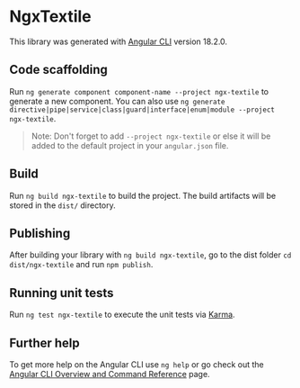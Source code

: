 # NgxTextile

This library was generated with [Angular CLI](https://github.com/angular/angular-cli) version 18.2.0.

## Code scaffolding

Run `ng generate component component-name --project ngx-textile` to generate a new component. You can also use `ng generate directive|pipe|service|class|guard|interface|enum|module --project ngx-textile`.
> Note: Don't forget to add `--project ngx-textile` or else it will be added to the default project in your `angular.json` file. 

## Build

Run `ng build ngx-textile` to build the project. The build artifacts will be stored in the `dist/` directory.

## Publishing

After building your library with `ng build ngx-textile`, go to the dist folder `cd dist/ngx-textile` and run `npm publish`.

## Running unit tests

Run `ng test ngx-textile` to execute the unit tests via [Karma](https://karma-runner.github.io).

## Further help

To get more help on the Angular CLI use `ng help` or go check out the [Angular CLI Overview and Command Reference](https://angular.dev/tools/cli) page.
